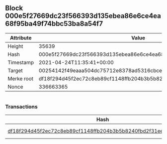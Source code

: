 ## Block 000e5f27669dc23f566393d135ebea86e6ce4ea68f95ba49f74bbc53ba8a54f7

Attribute | Value
--- | ---
Height | 35639
Hash | 000e5f27669dc23f566393d135ebea86e6ce4ea68f95ba49f74bbc53ba8a54f7
Timestamp | 2021-04-24T11:35:41+00:00
Target | 00254142f49eaaa504dc75712e8378ad5316cbcead634704b3734b6271167cc4
Merke root | df18f294d45f2ec72c8eb89cf1148ffb204b3b5b8240fbd2f31ee2932b404c5c
Nonce | 336663365

```

```

### Transactions

Hash | Amount
--- | ---
[df18f294d45f2ec72c8eb89cf1148ffb204b3b5b8240fbd2f31ee2932b404c5c](df18f294d45f2ec72c8eb89cf1148ffb204b3b5b8240fbd2f31ee2932b404c5c.md) | 10.00000000 SKEPTI 
